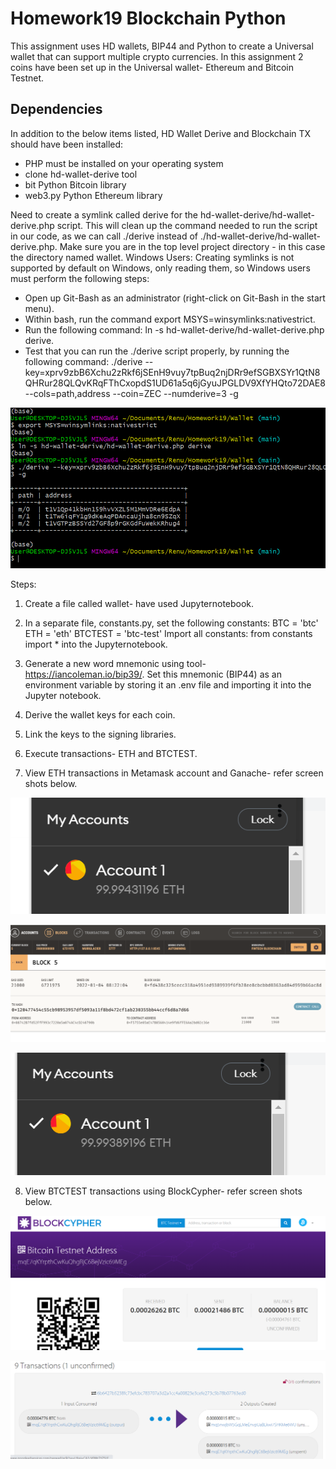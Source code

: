 # Homework19 Blockchain Python
This assignment uses HD wallets, BIP44 and Python to create a Universal wallet that can support multiple crypto currencies. In this assignment 2 coins have been set up in the Universal wallet- Ethereum and Bitcoin Testnet.

## Dependencies
In addition to the below items listed, HD Wallet Derive and Blockchain TX should have been installed:
- PHP must be installed on your operating system
- clone hd-wallet-derive tool
- bit Python Bitcoin library
- web3.py Python Ethereum library

Need to create a symlink called derive for the hd-wallet-derive/hd-wallet-derive.php script. This will clean up the command needed to run the script in our code, as we can call ./derive instead of ./hd-wallet-derive/hd-wallet-derive.php. Make sure you are in the top level project directory - in this case the directory named wallet. Windows Users: Creating symlinks is not supported by default on Windows, only reading them, so Windows users must perform the following steps:
- Open up Git-Bash as an administrator (right-click on Git-Bash in the start menu).
- Within bash, run the command export MSYS=winsymlinks:nativestrict.
- Run the following command: ln -s hd-wallet-derive/hd-wallet-derive.php derive.
- Test that you can run the ./derive script properly, by running the following command:
./derive --key=xprv9zbB6Xchu2zRkf6jSEnH9vuy7tpBuq2njDRr9efSGBXSYr1QtN8QHRur28QLQvKRqFThCxopdS1UD61a5q6jGyuJPGLDV9XfYHQto72DAE8 --cols=path,address --coin=ZEC --numderive=3 -g

![Output](https://github.com/Renumelb/Homework19/blob/main/Images/Link%20wallet.PNG)

Steps:

1. Create a file called wallet- have used Jupyternotebook.

2. In a separate file, constants.py, set the following constants:
BTC = 'btc'
ETH = 'eth'
BTCTEST = 'btc-test'
Import all constants: from constants import * into the Jupyternotebook.

3. Generate a new word mnemonic using tool- https://iancoleman.io/bip39/. Set this mnemonic (BIP44) as an environment variable by storing it an .env file and importing it into the Jupyter notebook.

4. Derive the wallet keys for each coin.

5. Link the keys to the signing libraries.

6. Execute transactions- ETH and BTCTEST. 

7. View ETH transactions in Metamask account and Ganache- refer screen shots below.

![ETH Metamask Account Balance Before Txn](https://github.com/Renumelb/Homework19/blob/main/Images/Metamask%20Dec%204%20before.PNG)

![ETH Transaction- Ganache](https://github.com/Renumelb/Homework19/blob/main/Images/ETH%20Ganache%20Dec%204%20txn.PNG)

![ETH Metamask Account Balance After Txn](https://github.com/Renumelb/Homework19/blob/main/Images/Metamask%20Dec%204%20after.PNG)

8. View BTCTEST transactions using BlockCypher- refer screen shots below.

![BTC Blockcypher Account Balance After Txn](https://github.com/Renumelb/Homework19/blob/main/Images/Blockcypher%20balance%20Dec%204.PNG)

![BTC Blockcypher Transaction details](https://github.com/Renumelb/Homework19/blob/main/Images/Blockcypher%20BTC%20txn%20Dec%204.PNG)
